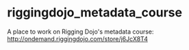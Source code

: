 # riggingdojo_metadata_course
A place to work on Rigging Dojo's metadata course: http://ondemand.riggingdojo.com/store/j6JcX8T4
